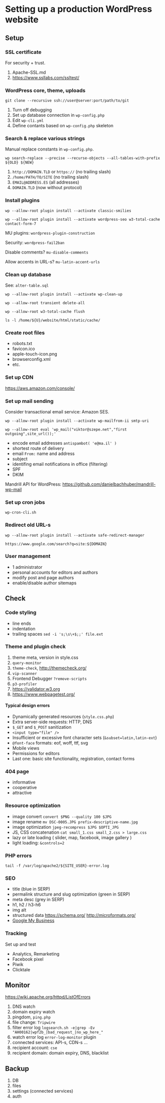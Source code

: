 # Setting up a production WordPress website

## Setup

### SSL certificate

For security + trust.

1. Apache-SSL.md
1. https://www.ssllabs.com/ssltest/

### WordPress core, theme, uploads

`git clone --recursive ssh://user@server:port/path/to/git`

1. Turn off debugging
1. Set up database connection in `wp-config.php`
1. Edit `wp-cli.yml`
1. Define contants based on `wp-config.php` skeleton

### Search & replace various strings

Manual replace constants in `wp-config.php`.

`wp search-replace --precise --recurse-objects --all-tables-with-prefix ${OLD} ${NEW}`

1. `http://DOMAIN.TLD` or `https://` (no trailing slash)
1. `/home/PATH/TO/SITE` (no trailing slash)
1. `EMAIL@ADDRESS.ES` (all addresses)
1. `DOMAIN.TLD` (now without protocol)

### Install plugins

`wp --allow-root plugin install --activate classic-smilies`

`wp --allow-root plugin install --activate wordpress-seo w3-total-cache contact-form-7`

MU plugins: `wordpress-plugin-construction`

Security: `wordpress-fail2ban`

Disable comments? `mu-disable-comments`

Allow accents in URL-s? `mu-latin-accent-urls`

### Clean up database

See: `alter-table.sql`

`wp --allow-root plugin install --activate wp-clean-up`

`wp --allow-root transient delete-all`

`wp --allow-root w3-total-cache flush`

`ls -l /home/${U}/website/html/static/cache/`

### Create root files

- robots.txt
- favicon.ico
- apple-touch-icon.png
- browserconfig.xml
- etc.

### Set up CDN

https://aws.amazon.com/console/

### Set up mail sending

Consider transactional email service: Amazon SES.

`wp --allow-root plugin install --activate wp-mailfrom-ii smtp-uri`

`wp --allow-root eval 'wp_mail("viktor@szepe.net","first outgoing",site_url());'`

- encode email addresses `antispambot( 'e@ma.il' )`
- shortest route of delivery
- email `From:` name and address
- subject
- identifing email notifications in office (filtering)
- SPF
- DKIM

Mandrill API for WordPress: https://github.com/danielbachhuber/mandrill-wp-mail

### Set up cron jobs

`wp-cron-cli.sh`

### Redirect old URL-s

`wp --allow-root plugin install --activate safe-redirect-manager`

`https://www.google.com/search?q=site:${DOMAIN}`

### User management

- 1 administrator
- personal accounts for editors and authors
- modify post and page authors
- enable/disable author sitemaps

## Check

### Code styling

- line ends
- indentation
- trailing spaces `sed -i 's;\s\+$;;' file.ext`

### Theme and plugin check

1. theme meta, version in style.css
1. `query-monitor`
1. `theme-check`, http://themecheck.org/
1. `vip-scanner`
1. Frontend Debugger `?remove-scripts`
1. `p3-profiler`
1. https://validator.w3.org
1. https://www.webpagetest.org/

#### Typical design errors

- Dynamically generated resources (`style.css.php`)
- Extra server-side requests: HTTP, DNS
- `$_GET` and `$_POST` sanitization
- `<input type="file" />`
- Insufficient or excessive font character sets (`&subset=latin,latin-ext`)
- `@font-face` formats: eof, woff, ttf, svg
- Mobile views
- Permissions for editors
- Last one: basic site functionality, registration, contact forms

### 404 page

- informative
- cooperative
- attractive

### Resource optimization

- image convert `convert $PNG --quality 100 $JPG`
- image rename `mv DSC-0005.JPG prefix-descriptive-name.jpg`
- image optimization `jpeg-recompress $JPG $OPTI_JPG`
- JS, CSS concatenation `cat small_1.css small_2.css > large.css`
- lazy or late loading ( slider, map, facebook, image gallery )
- light loading: `&controls=2`

### PHP errors

`tail -f /var/log/apache2/${SITE_USER}-error.log`

### SEO

- title (blue in SERP)
- permalink structure and slug optimization (green in SERP)
- meta desc (grey in SERP)
- h1, h2 / h3-h6
- img alt
- structured data https://schema.org/ http://microformats.org/
- [Google My Business](https://www.google.com/business/)

### Tracking

Set up and test

- Analytics, Remarketing
- Facebook pixel
- Piwik
- Clicktale

## Monitor

https://wiki.apache.org/httpd/ListOfErrors

1. DNS watch
1. domain expiry watch
1. pingdom, `ping.php`
1. file change: `Tripwire`
1. filter error log `logsearch.sh -e|grep -Ev "AH00162|wpf2b_|bad_request_|no_wp_here_"`
1. watch error log `error-log-monitor` plugin
1. connected services: API-s, CDN-s ...
1. recipient account: `cse`
1. recipient domain: domain expiry, DNS, blacklist

## Backup

1. DB
1. files
1. settings (connected services)
1. auth

